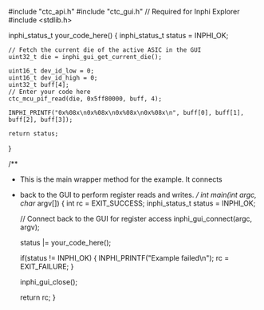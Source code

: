 #include "ctc_api.h"
#include "ctc_gui.h" // Required for Inphi Explorer
#include <stdlib.h>

inphi_status_t your_code_here()
{
    inphi_status_t status = INPHI_OK;

    // Fetch the current die of the active ASIC in the GUI
    uint32_t die = inphi_gui_get_current_die();

    uint16_t dev_id_low = 0;
    uint16_t dev_id_high = 0;
    uint32_t buff[4];
    // Enter your code here
    ctc_mcu_pif_read(die, 0x5ff80000, buff, 4);
    
    INPHI_PRINTF("0x%08x\n0x%08x\n0x%08x\n0x%08x\n", buff[0], buff[1], buff[2], buff[3]);
    
    return status;
}

/**
 * This is the main wrapper method for the example. It connects
 * back to the GUI to perform register reads and writes.
 */
int main(int argc, char* argv[])
{
    int rc = EXIT_SUCCESS;
    inphi_status_t status = INPHI_OK;

    // Connect back to the GUI for register access
    inphi_gui_connect(argc, argv);

    status |= your_code_here();

    if(status != INPHI_OK)
    {
        INPHI_PRINTF("Example failed\n");
        rc = EXIT_FAILURE;
    }

    inphi_gui_close();
    
    return rc;
}
